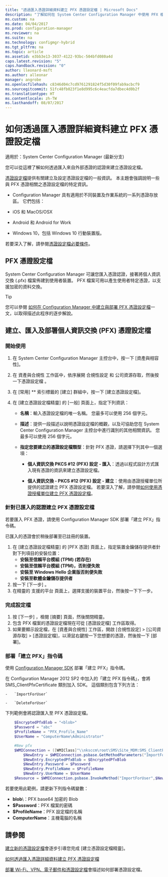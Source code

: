 ```yaml
---
title: "透過匯入憑證詳細資料建立 PFX 憑證設定檔 | Microsoft Docs"
description: "了解如何在 System Center Configuration Manager 中使用 PFX 檔案，產生支援加密資料交換的使用者特定憑證。"
ms.custom: na
ms.date: 04/04/2017
ms.prod: configuration-manager
ms.reviewer: na
ms.suite: na
ms.technology: configmgr-hybrid
ms.tgt_pltfrm: na
ms.topic: article
ms.assetid: e3bb3e13-3037-4122-93bc-504bfd080a4d
caps.latest.revision: "5"
caps.handback.revision: "0"
author: lleonard-msft
ms.author: alleonar
manager: angrobe
ms.openlocfilehash: c8346d04c7cd9761291824f5d30f09fab9acbcf9
ms.sourcegitcommit: 51fc48fb023f1e8d995c6c4eacfda7dbec4d0b2f
ms.translationtype: HT
ms.contentlocale: zh-TW
ms.lasthandoff: 08/07/2017
---
```

# <a name="how-to-create-pfx-certificate-profiles-by-importing-certificate-details"></a>如何透過匯入憑證詳細資料建立 PFX 憑證設定檔

適用於：System Center Configuration Manager (最新分支)


您可以從這裡了解如何透過匯入來自外部憑證的認證來建立憑證設定檔。  

[憑證設定檔](../../protect/deploy-use/introduction-to-certificate-profiles.md)提供有關建立及設定憑證設定檔的一般資訊。 本主題會強調說明一些與 PFX 憑證相關之憑證設定檔的特定資訊。

-  Configuration Manager 具有適用於不同裝置及作業系統的一系列憑證存放區。  它們包括：

 -   iOS 和 MacOS/OSX
 -   Android 和 Android for Work
 -   Windows 10，包括 Windows 10 行動裝置版。

若要深入了解，請參閱[憑證設定檔必要條件](../../protect/plan-design/prerequisites-for-certificate-profiles.md)。

## <a name="pfx-certificate-profiles"></a>PFX 憑證設定檔
System Center Configuration Manager 可讓您匯入憑證認證，接著將個人資訊交換 (.pfx) 檔案佈建到使用者裝置。 PFX 檔案可用以產生使用者特定憑證，以支援加密的資料交換。

> [!TIP]  
>  您可以參閱 [如何在 Configuration Manager 中建立與部署 PFX 憑證設定檔](http://blogs.technet.com/b/karanrustagi/archive/2015/09/01/how-to-create-and-deploy-pfx-certificate-profiles-in-configuration-manager.aspx)一文，以取得描述此程序的逐步解說。  

## <a name="create-import-and-deploy-a-personal-information-exchange-pfx-certificate-profile"></a>建立、匯入及部署個人資訊交換 (PFX) 憑證設定檔  

### <a name="get-started"></a>開始使用

1.  在 System Center Configuration Manager 主控台中，按一下 [資產與相容性]。  
2.  在 資產與合規性 工作區中，依序展開 合規性設定 和 公司資源存取，然後按一下憑證設定檔 。  

3.  在 [常用] ** 索引標籤的 [建立] 群組中，按一下 [建立憑證設定檔]。

4.  在 [建立憑證設定檔精靈] 的 [一般] 頁面上，指定下列資訊：  

    -   **名稱**：輸入憑證設定檔的唯一名稱。 您最多可以使用 256 個字元。  

    -   **描述**：提供一段描述以說明憑證設定檔的概觀，以及可協助您在 System Center Configuration Manager 主控台中進行識別的其他相關資訊。 您最多可以使用 256 個字元。  

    -   **指定您要建立的憑證設定檔類型**：針對 PFX 憑證，請選擇下列其中一個選項：  

        -   **個人資訊交換 PKCS #12 (PFX) 設定 - 匯入**：透過以程式設計方式匯入現有憑證的資訊來建立憑證設定檔。  

        -   **個人資訊交換 - PKCS #12 (PFX) 設定 - 建立**：使用由憑證授權單位所提供的認證建立 PFX 憑證設定檔。  若要深入了解，請參閱[如何使用憑證授權單位建立 PFX 憑證設定檔](../../mdm/deploy-use/create-pfx-certificate-profiles.md)。


### <a name="create-a-pfx-certificate-profile-for-the-imported-credentials"></a>針對已匯入的認證建立 PFX 憑證設定檔

若要匯入 PFX 憑證，請使用 Configuration Manager SDK 部署「建立 PFX」指令碼。 

已匯入的憑證會於稍後部署至已註冊的裝置。

1. 在 [建立憑證設定檔精靈] 的 [PFX 憑證] 頁面上，指定裝置金鑰儲存提供者針對下列項目的安裝位置：
    -   **安裝至信賴平台模組 (TPM) (若存在)**  
    -   **安裝至信賴平台模組 (TPM)，否則便失敗** 
    -   **安裝至 Windows Hello 企業版否則便失敗** 
    -   **安裝至軟體金鑰儲存提供者** 
2. 按一下 [下一步] 。 
3. 在精靈的 支援的平台 頁面上，選擇支援的裝置平台，然後按一下下一步。

### <a name="finish-the-profile"></a>完成設定檔

1.  按 [下一步] ，檢閱 [摘要]  頁面，然後關閉精靈。  
2.  包含 PFX 檔案的憑證設定檔現在可從 [憑證設定檔]  工作區取得。 
3.  如果要顯示設定檔，在 [資產與合規性] 工作區，開啟 [合規性設定]  >  [公司資源存取]  >  [憑證設定檔]，以滑鼠右鍵按一下您想要的憑證，然後按一下 [部署]。 

### <a name="deploy-a-create-pfx-script"></a>部署「建立 PFX」指令碼

使用 [Configuration Manager SDK](http://go.microsoft.com/fwlink/?LinkId=613525) 部署「建立 PFX」指令碼。 

在 Configuration Manager 2012 SP2 中加入的「建立 PFX 指令碼」，會將 SMS_ClientPfxCertificate 類別加入 SDK。 這個類別包含下列方法：  

    -   `ImportForUser`  

    -   `DeleteForUser`  

下列範例會將認證匯入至 PFX 憑證設定檔。

``` powershell
    $EncryptedPfxBlob = "<blob>"  
    $Password = "abc"  
    $ProfileName = "PFX_Profile_Name"  
    $UserName = "ComputerName\Administrator"  

    #New pfx  
    $WMIConnection = ([WMIClass]"\\nksccm\root\SMS\Site_MDM:SMS_ClientPfxCertificate")  
        $NewEntry = $WMIConnection.psbase.GetMethodParameters("ImportForUser")  
        $NewEntry.EncryptedPfxBlob = $EncryptedPfxBlob  
        $NewEntry.Password = $Password  
        $NewEntry.ProfileName = $ProfileName  
        $NewEntry.UserName = $UserName  
    $Resource = $WMIConnection.psbase.InvokeMethod("ImportForUser",$NewEntry,$null)  
```  

若要使用此範例，請更新下列指令碼變數：  

   -   **blob**\：PFX base64 加密的 Blob  
   -   **$Password**：PFX 檔案的密碼  
   -   **$ProfileName**：PFX 設定檔的名稱  
   -   **ComputerName**：主機電腦的名稱   

## <a name="see-also"></a>請參閱
[建立新的憑證設定檔](../../protect/deploy-use/create-certificate-profiles.md)會逐步引導您完成 [建立憑證設定檔精靈]。

[如何透過匯入憑證詳細資料建立 PFX 憑證設定檔](../../mdm/deploy-use/create-pfx-certificate-profiles.md)

[部署 Wi-Fi、VPN、電子郵件和憑證設定檔](../../protect/deploy-use/deploy-wifi-vpn-email-cert-profiles.md)會描述如何部署憑證設定檔。